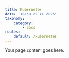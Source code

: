 ```yaml
---
title: Kubernetes
date: '16:58 25-01-2025'
taxonomy:
    category:
        - docs
routes:
    default: /kubernetes
---
```


Your page content goes here.